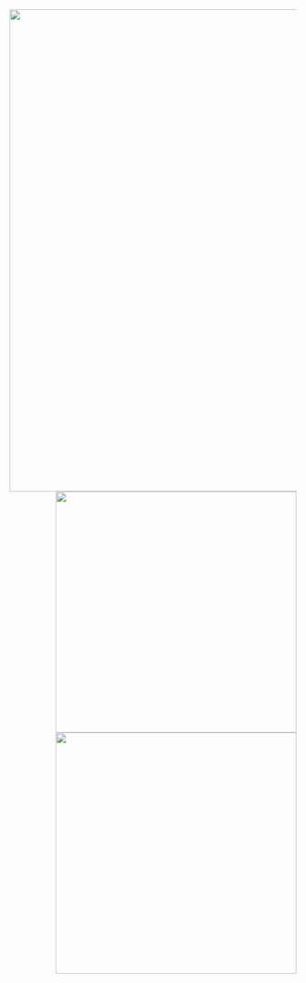 <!-- [![Header](https://i.imgur.com/HUg8O6C.png "Header")](https://some-url.dev/) -->
<!-- [![Top Langs](https://github-readme-stats.vercel.app/api/top-langs/?username=alex-pober&layout=compact&border_radius=25&hide_title=true)](https://github.com/alex-pober/github-readme-stats)
![Anurag's GitHub stats](https://github-readme-stats.vercel.app/api?username=alex-pober&count_private=true&show_icons=true&border_radius=25&hide_title=true&hide=stars,issues) -->
<!-- <img src="https://i.imgur.com/HUg8O6C.png"/> -->
<!-- <img src="https://media0.giphy.com/media/VrzSAtwj3o5Mg7hLRw/giphy.gif"/> -->
<img padding="0" float="left" src="https://i.imgur.com/LiY2GlL.gif" width="846px" />
<div align="right">
<img width="423px" src="https://github-readme-stats.vercel.app/api?username=alex-pober&count_private=true&show_icons=true&border_radius=25&hide_title=true&hide=stars,issues" />
<img width="423px" src="https://github-readme-stats.vercel.app/api/top-langs/?username=alex-pober&layout=compact&border_radius=25&hide_title=true&card_width=445" />
</div>
